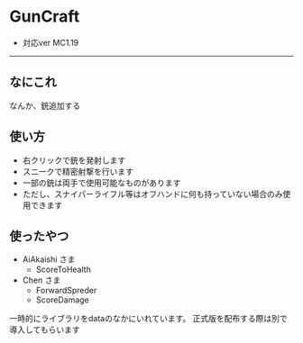 # GunCraft

- 対応ver MC1.19

____

## なにこれ

なんか、銃追加する

## 使い方

- 右クリックで銃を発射します
- スニークで精密射撃を行います
- 一部の銃は両手で使用可能なものがあります
- ただし、スナイパーライフル等はオフハンドに何も持っていない場合のみ使用できます

## 使ったやつ

- AiAkaishi さま
  - ScoreToHealth
- Chen さま
  - ForwardSpreder
  - ScoreDamage

一時的にライブラリをdataのなかにいれています。
正式版を配布する際は別で導入してもらいます
